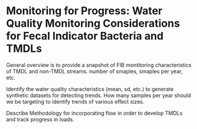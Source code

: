 # Monitoring for Progress: Water Quality Monitoring Considerations for Fecal Indicator Bacteria and TMDLs

General overview is to provide a snapshot of FIB montitoring characteristics of TMDL and non-TMDL streams. number of smaples, smaples per year, etc.

Identify the water quality characteristics (mean, sd, etc.) to generate synthetic datasets for detecting trends. How many samples per year should we be targeting to identify trends of various effect sizes.

Describe Methodology for incorporating flow in order to develop TMDLs and track progress in loads.